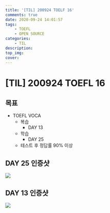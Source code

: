 ```yaml
---
title: '[TIL] 200924 TOELF 16'
comments: true
date: 2020-09-24 14:01:57
tags:
    - TOEFL
    - OPEN SOURCE
categories:
    - TIL
description:
top_img:
cover:
---
```


# [TIL] 200924 TOEFL 16

## 목표
- TOEFL VOCA 
    - 복습
        - DAY 13
    - 학습
        - DAY 25
    - 테스트 후 정답률 90% 이상

## DAY 25 인증샷
![](Day25.png)

## DAY 13 인증샷
![](Day13.png)